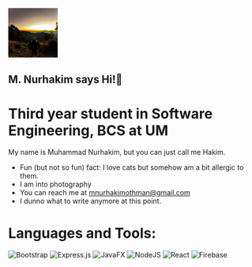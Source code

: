 <img src="profpic2.jpg" width="100" height="100"/>

## M. Nurhakim says Hi!👋
# Third year student in Software Engineering, BCS at UM

My name is Muhammad Nurhakim, but you can just call me Hakim.

* Fun (but not so fun) fact: I love cats but somehow am a bit allergic to them.
* I am into photography
* You can reach me at [mnurhakimothman@gmail.com](mnurhakimothman@gmail.com)
* I dunno what to write anymore at this point.

# Languages and Tools:
![Bootstrap](https://img.shields.io/badge/bootstrap-%238511FA.svg?style=for-the-badge&logo=bootstrap&logoColor=white)
![Express.js](https://img.shields.io/badge/express.js-%23404d59.svg?style=for-the-badge&logo=express&logoColor=%2361DAFB)
![JavaFX](https://img.shields.io/badge/javafx-%23FF0000.svg?style=for-the-badge&logo=javafx&logoColor=white)
![NodeJS](https://img.shields.io/badge/node.js-6DA55F?style=for-the-badge&logo=node.js&logoColor=white)
![React](https://img.shields.io/badge/react-%2320232a.svg?style=for-the-badge&logo=react&logoColor=%2361DAFB)
![Firebase](https://img.shields.io/badge/firebase-%23039BE5.svg?style=for-the-badge&logo=firebase)
